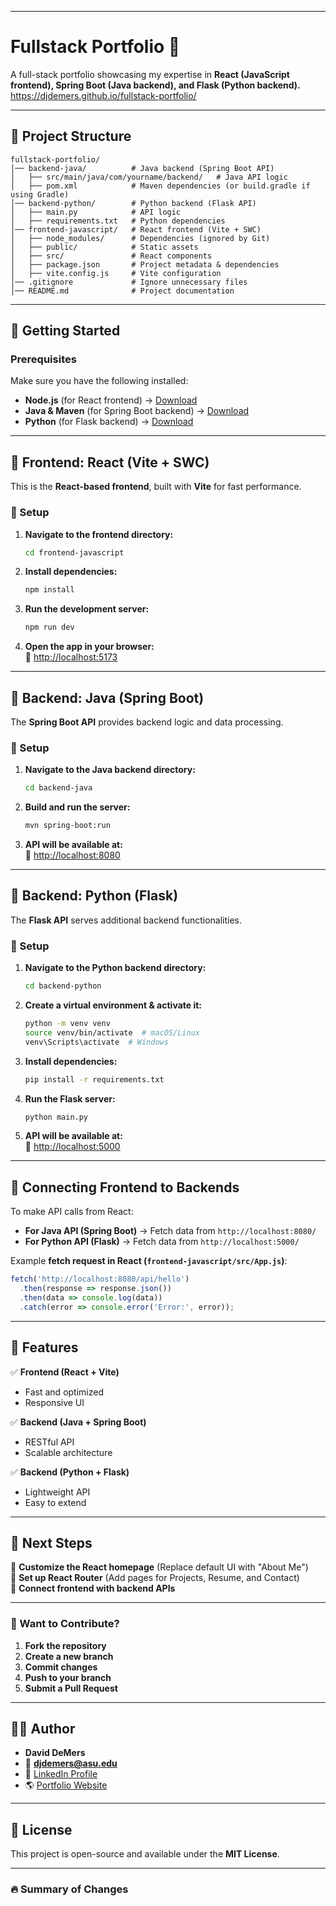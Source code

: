 
---

# **Fullstack Portfolio 🚀**
A full-stack portfolio showcasing my expertise in **React (JavaScript frontend), Spring Boot (Java backend), and Flask (Python backend).**
https://djdemers.github.io/fullstack-portfolio/

---

## **📂 Project Structure**
```plaintext
fullstack-portfolio/
│── backend-java/          # Java backend (Spring Boot API)
│   ├── src/main/java/com/yourname/backend/   # Java API logic
│   ├── pom.xml            # Maven dependencies (or build.gradle if using Gradle)
│── backend-python/        # Python backend (Flask API)
│   ├── main.py            # API logic
│   ├── requirements.txt   # Python dependencies
│── frontend-javascript/   # React frontend (Vite + SWC)
│   ├── node_modules/      # Dependencies (ignored by Git)
│   ├── public/            # Static assets
│   ├── src/               # React components
│   ├── package.json       # Project metadata & dependencies
│   ├── vite.config.js     # Vite configuration
│── .gitignore             # Ignore unnecessary files
│── README.md              # Project documentation
```

---

## **🚀 Getting Started**
### **Prerequisites**
Make sure you have the following installed:
- **Node.js** (for React frontend) → [Download](https://nodejs.org/)
- **Java & Maven** (for Spring Boot backend) → [Download](https://adoptopenjdk.net/)
- **Python** (for Flask backend) → [Download](https://www.python.org/)

---

## **🔹 Frontend: React (Vite + SWC)**
This is the **React-based frontend**, built with **Vite** for fast performance.

### **📌 Setup**
1. **Navigate to the frontend directory:**
   ```bash
   cd frontend-javascript
   ```
2. **Install dependencies:**
   ```bash
   npm install
   ```
3. **Run the development server:**
   ```bash
   npm run dev
   ```
4. **Open the app in your browser:**  
   🔗 [http://localhost:5173](http://localhost:5173)

---

## **🔹 Backend: Java (Spring Boot)**
The **Spring Boot API** provides backend logic and data processing.

### **📌 Setup**
1. **Navigate to the Java backend directory:**
   ```bash
   cd backend-java
   ```
2. **Build and run the server:**
   ```bash
   mvn spring-boot:run
   ```
3. **API will be available at:**  
   🔗 [http://localhost:8080](http://localhost:8080)

---

## **🔹 Backend: Python (Flask)**
The **Flask API** serves additional backend functionalities.

### **📌 Setup**
1. **Navigate to the Python backend directory:**
   ```bash
   cd backend-python
   ```
2. **Create a virtual environment & activate it:**
   ```bash
   python -m venv venv
   source venv/bin/activate  # macOS/Linux
   venv\Scripts\activate  # Windows
   ```
3. **Install dependencies:**
   ```bash
   pip install -r requirements.txt
   ```
4. **Run the Flask server:**
   ```bash
   python main.py
   ```
5. **API will be available at:**  
   🔗 [http://localhost:5000](http://localhost:5000)

---

## **🔗 Connecting Frontend to Backends**
To make API calls from React:
- **For Java API (Spring Boot)** → Fetch data from `http://localhost:8080/`
- **For Python API (Flask)** → Fetch data from `http://localhost:5000/`

Example **fetch request in React (`frontend-javascript/src/App.js`)**:
```javascript
fetch('http://localhost:8080/api/hello')
  .then(response => response.json())
  .then(data => console.log(data))
  .catch(error => console.error('Error:', error));
```

---

## **🌟 Features**
✅ **Frontend (React + Vite)**
- Fast and optimized
- Responsive UI

✅ **Backend (Java + Spring Boot)**
- RESTful API
- Scalable architecture

✅ **Backend (Python + Flask)**
- Lightweight API
- Easy to extend

---

## **📌 Next Steps**
🔲 **Customize the React homepage** (Replace default UI with "About Me")  
🔲 **Set up React Router** (Add pages for Projects, Resume, and Contact)  
🔲 **Connect frontend with backend APIs**

---

### **🚀 Want to Contribute?**
1. **Fork the repository**
2. **Create a new branch**
3. **Commit changes**
4. **Push to your branch**
5. **Submit a Pull Request**

---

## **👨‍💻 Author**
- **David DeMers**
- 📧 **djdemers@asu.edu**
- 🔗 [LinkedIn Profile](www.linkedin.com/in/david-joseph-de-mers)
- 🌎 [Portfolio Website](https://github.com/djdemers/djdemers.git)

---

## **📜 License**
This project is open-source and available under the **MIT License**.

---

### **🔥 Summary of Changes**
